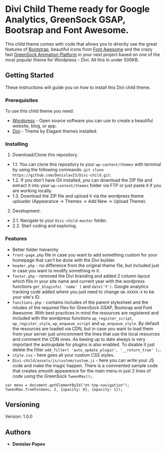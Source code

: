 # Divi Child Theme ready for Google Analytics, GreenSock GSAP, Bootsrap and Font Awesome.

This child theme comes with code that allows you to directly use the great features of [Bootstrap](https://getbootstrap.com/docs/3.3/), beautiful icons from [Font Awesome](http://fontawesome.io/) and the crazy fast [GreenSock Animation Platform](https://greensock.com/) in your next project based on one of the most popular theme for Wordpress - Divi. All this in under 500KB.

## Getting Started

These instructions will guide you on how to install this Divi child theme.

### Prerequisites

To use this child theme you need:

* [Wordpress](https://wordpress.org/) - Open source software you can use to create a beautiful website, blog, or app.
* [Divi](https://www.elegantthemes.com/gallery/divi/) - Theme by Elagant themes installed.

### Installing

1. Download/Clone this repository.

* 1.1. You can clone this repository to your ```wp-content/themes```  with terminal by using the following commands: ```git clone https://github.com/Denislav23/Divi-child.git```.
* 1.2. If you don't have Git installed, you can download the ZIP file and extract it into your ```wp-content/themes``` folder via FTP or just paste it if you are working locally.
* 1.3. Download the ZIP file and upload it via the wordpress theme uploader (Appearance -> Themes -> Add New -> Upload Theme).

2. Development.
* 2.1. Navigate to your ```Divi-child-master``` folder.
* 2.2. Start coding and exploring.

### Features

- Better folder hierarchy
- ```front-page.php``` file in case you want to add something custom for your homepage that can't be done with the Divi builder.
- ```header.php``` - no difference from the original theme file, but included just in case you want to modify something in it.
- ```footer.php``` - removed the Divi branding and added 2 column layout which fills in your site name and current year with the wordpress functions ```get_bloginfo( 'name' )``` and ```date('Y')```. Google analytics tracking code added where you just need to change ```UA-XXXXX-X``` to be your site's ID.
- ```functions.php``` - contains includes of the parent stylesheet and the inludes of the required files for GreenSock GSAP, Bootsrap and Font Awesome. With best practices in mind the resources are registered and included with the wordpress functions ```wp_register_script```, ```wp_register_style```, ```wp_enqueue_script``` and ```wp_enqueue_style```. By default the resources are loaded via CDN, but in case you want to load them from your server just unncomment the lines that use the local resources and comment the CDN ones. As beeing up to date always is very important the autoupdate for plugins is also enabled. To disable it just delete the filter ```add_filter( 'auto_update_plugin', '__return_true' );```.
- ```style.css``` - here goes all your custom CSS styles.
- ```Divi-child/assets/js/custom/custom.js``` - here you can write your JS code and make the magic happen. There is a commented sample code that creates smooth appearence for the main menu in just 2 lines of code using the GreenSock ```TweenMax();```.
```
var menu = document.getElementById("et-top-navigation");
TweenMax.fromTo(menu, 2, {opacity: 0}, {opacity: 1});
```
## Versioning

Version:    1.0.0

## Authors

* **Denislav Popov**
